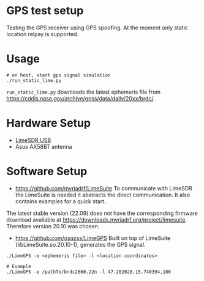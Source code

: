 # GPS test setup
Testing the GPS receiver using GPS spoofing. At the moment only
static location relpay is supported.

# Usage
```
# on host, start gps signal simulation
./run_static_lime.py
```

`run_static_lime.py` downloads the latest ephemeris file from
https://cddis.nasa.gov/archive/gnss/data/daily/20xx/brdc/.


# Hardware Setup
* [LimeSDR USB](https://wiki.myriadrf.org/LimeSDR-USB)
* Asus AX58BT antenna

# Software Setup
* https://github.com/myriadrf/LimeSuite
To communicate with LimeSDR the LimeSuite is needed it abstracts the direct
communication. It also contains examples for a quick start.

The latest stable version (22.09) does not have the corresponding firmware
download available at https://downloads.myriadrf.org/project/limesuite. Therefore
version 20.10 was chosen.

* https://github.com/osqzss/LimeGPS
Built on top of LimeSuite (libLimeSuite.so.20.10-1), generates the GPS signal.

```
./LimeGPS -e <ephemeris file> -l <location coordinates>

# Example
./LimeGPS -e /pathTo/brdc2660.22n -l 47.202028,15.740394,100
```
